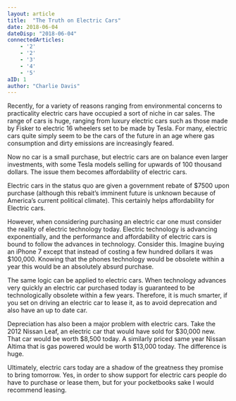 ```yaml
---
layout: article 
title:  "The Truth on Electric Cars" 
date: 2018-06-04 
dateDisp: "2018-06-04"
connectedArticles: 
    - '2'
    - '2'
    - '3'
    - '4'
    - '5'
aID: 1 
author: "Charlie Davis" 
---
```



Recently, for a variety of reasons ranging from environmental concerns to practicality electric cars have occupied a sort of niche in car sales. The range of cars is huge, ranging from luxury electric cars such as those made by Fisker to electric 16 wheelers set to be made by Tesla. For many, electric cars quite simply seem to be the cars of the future in an age where gas consumption and dirty emissions are increasingly feared. 

Now no car is a small purchase, but electric cars are on balance even larger investments, with some Tesla models selling for upwards of 100 thousand dollars. The issue them becomes affordability of electric cars. 

Electric cars in the status quo are given a government rebate of $7500 upon purchase (although this rebait’s imminent future is unknown because of America’s current political climate). This certainly helps affordability for Electric cars. 

However, when considering purchasing an electric car one must consider the reality of electric technology today. Electric technology is advancing exponentially, and the performance and affordability of electric cars is bound to follow the advances in technology. 
Consider this. Imagine buying an iPhone 7 except that instead of costing a few hundred dollars it was $100,000. Knowing that the phones technology would be obsolete within a year this would be an absolutely absurd purchase. 

The same logic can be applied to electric cars. When technology advances very quickly an electric car purchased today is guaranteed to be technologically obsolete within a few years. Therefore, it is much smarter, if you set on driving an electric car to lease it, as to avoid deprecation and also have an up to date car. 

Depreciation has also been a major problem with electric cars. Take the 2012 Nissan Leaf, an electric car that would have sold for $30,000 new. That car would be worth $8,500 today. A similarly priced same year Nissan Altima that is gas powered would be worth $13,000 today. The difference is huge.

Ultimately, electric cars today are a shadow of the greatness they promise to bring tomorrow. Yes, in order to show support for electric cars people do have to purchase or lease them, but for your pocketbooks sake I would recommend leasing. 